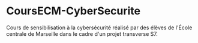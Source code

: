 # CoursECM-CyberSecurite

Cours de sensibilisation à la cybersécurité réalisé par des élèves de l'École centrale de Marseille dans le cadre d'un projet transverse S7.
